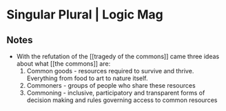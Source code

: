 # Singular Plural | Logic Mag



<a id="org0a1a335"></a>

## Notes

-   With the refutation of the [[tragedy of the commons]] came three ideas about what [[the commons]] are:
    1.  Common goods - resources required to survive and thrive. Everything from food to art to nature itself.
    2.  Commoners - groups of people who share these resources
    3.  Commoning - inclusive, participatory and transparent forms of decision making and rules governing access to common resources
